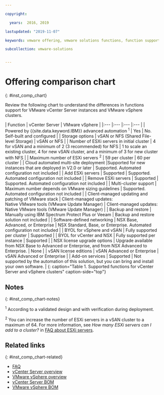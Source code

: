 ```yaml
---

copyright:

  years:  2016, 2019

lastupdated: "2019-11-07"

keywords: vmware offering, vmware solutions functions, function support

subcollection: vmware-solutions


---
```


# Offering comparison chart
{: #inst_comp_chart}

Review the following chart to understand the differences in functions support for VMware vCenter Server instances and VMware vSphere clusters.

| Function | vCenter Server | VMware vSphere |
|:--- |:--- |:--- |:--- |
| Powered by {{site.data.keyword.IBM}} advanced automation <sup>1</sup> | Yes | No. Self-built and configured |
| Storage options | vSAN or NFS (Shared File-level Storage) | vSAN or NFS |
| Number of ESXi servers in initial cluster | 4 for vSAN and a minimum of 2 (3 recommended) for NFS | 1 to scale an existing cluster, 4 for new vSAN cluster, and a minimum of 3 for new cluster with NFS |
| Maximum number of ESXi servers <sup>2</sup> | 59 per cluster | 60 per cluster |
| Cloud automated multi-site deployment |Supported for new instances that are deployed in V2.0 or later | Supported. Automated configuration not included |
| Add ESXi servers | Supported | Supported. Automated configuration not included |
| Remove ESXi servers | Supported | Supported. Automated configuration not included |
| Multi-cluster support | Maximum number depends on VMware sizing guidelines | Supported. Automated configuration not included |
| Client-managed updating and patching of VMware stack | Client-managed updates:<br/>Native VMware tools (VMware Update Manager) | Client-managed updates:<br/>Native VMware tools (VMware Update Manager) |
| Backup and restore | Manually using IBM Spectrum Protect Plus or Veeam | Backup and restore solution not included |
| Software-defined networking | NSX Base, Advanced, or Enterprise | NSX Standard, Base, or Enterprise. Automated configuration not included |
| BYOL for vSphere and vSAN | Fully supported per cluster | Supported |
| BYOL for vCenter and NSX | Fully supported per instance | Supported |
| NSX license upgrade options | Upgrade available from NSX Base to Advanced or Enterprise, and from NSX Advanced to Enterprise. | None |
| vSAN license editions | vSAN Advanced or Enterprise | vSAN Advanced or Enterprise  |
| Add-on services | Supported | Not supported by the automation of this solution, but you can bring and install your own software. |
{: caption="Table 1. Supported functions for vCenter Server and vSphere clusters" caption-side="top"}

## Notes
{: #inst_comp_chart-notes}

<sup>1</sup> According to a validated design and with verification during deployment.

<sup>2</sup> You can increase the number of ESXi servers in a vSAN cluster to a maximum of 64. For more information, see _How many ESXi servers can I add to a cluster?_ in [FAQ about ESXi servers](/docs/services/vmwaresolutions?topic=vmware-solutions-faq_esxi).

## Related links
{: #inst_comp_chart-related}

* [FAQ](/docs/services/vmwaresolutions?topic=vmware-solutions-faq)
* [vCenter Server overview](/docs/services/vmwaresolutions?topic=vmware-solutions-vc_vcenterserveroverview)
* [VMware vSphere overview](/docs/services/vmwaresolutions?topic=vmware-solutions-vs_vsphereclusteroverview)
* [vCenter Server BOM](/docs/services/vmwaresolutions?topic=vmware-solutions-vc_bom)
* [VMware vSphere BOM](/docs/services/vmwaresolutions?topic=vmware-solutions-vs_bom)
